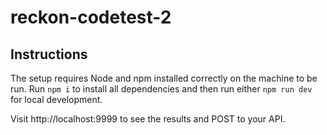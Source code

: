 # reckon-codetest-2

## Instructions
The setup requires Node and npm installed correctly on the machine to be run.
Run ```npm i``` to install all dependencies and then run either ```npm run dev``` for local development.

Visit http://localhost:9999 to see the results and POST to your API.
